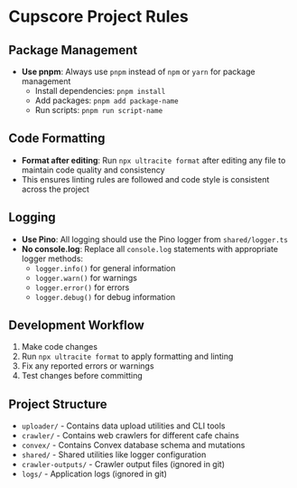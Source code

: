# Cupscore Project Rules

## Package Management

- **Use pnpm**: Always use `pnpm` instead of `npm` or `yarn` for package management
  - Install dependencies: `pnpm install`
  - Add packages: `pnpm add package-name`
  - Run scripts: `pnpm run script-name`

## Code Formatting

- **Format after editing**: Run `npx ultracite format` after editing any file to maintain code quality and consistency
- This ensures linting rules are followed and code style is consistent across the project

## Logging

- **Use Pino**: All logging should use the Pino logger from `shared/logger.ts`
- **No console.log**: Replace all `console.log` statements with appropriate logger methods:
  - `logger.info()` for general information
  - `logger.warn()` for warnings
  - `logger.error()` for errors
  - `logger.debug()` for debug information

## Development Workflow

1. Make code changes
2. Run `npx ultracite format` to apply formatting and linting
3. Fix any reported errors or warnings
4. Test changes before committing

## Project Structure

- `uploader/` - Contains data upload utilities and CLI tools
- `crawler/` - Contains web crawlers for different cafe chains
- `convex/` - Contains Convex database schema and mutations
- `shared/` - Shared utilities like logger configuration
- `crawler-outputs/` - Crawler output files (ignored in git)
- `logs/` - Application logs (ignored in git)
